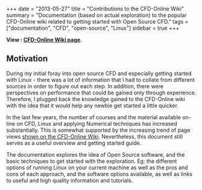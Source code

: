 +++
date = "2013-05-27"
title = "Contributions to the CFD-Online Wiki"
summary = "Documentation (based on actual exploration) to the popular CFD-Online wiki related to getting started with Open Source CFD."
tags = ["documentation", "CFD", "open-source", "Linux"]
sidebar = true
+++

**View : [CFD-Online Wiki page](<http://www.cfd-online.com/Wiki/What_is_Open_Source%3F>).**


## Motivation

During my initial foray into open source CFD and especially getting
started with Linux - there was a lot of information that I had to
collate from different sources in order to figure out each step. In
addition, there were perspectives on performance that could be gained
only through experience. Therefore, I plugged back the knowledge
gained to the CFD-Online wiki with the idea that it would help any
newbie get started a little quicker.

In the last few years, the number of courses and the material
available on-line on CFD, Linux and applying Numerical techniques has
increased substantially. This is somewhat supported by the increasing
trend of page views [shown on the CFD-Online
Wiki](https://www.cfd-online.com/About/). Nevertheless, this document
still serves as a useful overview and getting started guide.

The documentation explores the idea of Open Source software, and the
basic techniques to get started with the exploration. Eg: the
different options of running Linux on your current machine as well as
the pros and cons of each approach, and the software options
available, as well as links to useful and high quality information and
tutorials.
